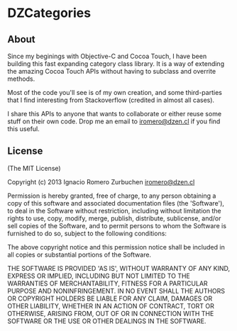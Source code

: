 DZCategories
============

## About
Since my beginings with Objective-C and Cocoa Touch, I have been building this fast expanding category class library. It is a way of extending the amazing Cocoa Touch APIs without having to subclass and overrite methods.

Most of the code you'll see is of my own creation, and some third-parties that I find interesting from Stackoverflow (credited in almost all cases).

I share this APIs to anyone that wants to collaborate or either reuse some stuff on their own code.
Drop me an email to iromero@dzen.cl if you find this useful.


## License
(The MIT License)

Copyright (c) 2013 Ignacio Romero Zurbuchen <iromero@dzen.cl>

Permission is hereby granted, free of charge, to any person obtaining a copy of this software and associated documentation files (the 'Software'), to deal in the Software without restriction, including without limitation the rights to use, copy, modify, merge, publish, distribute, sublicense, and/or sell copies of the Software, and to permit persons to whom the Software is furnished to do so, subject to the following conditions:

The above copyright notice and this permission notice shall be included in all copies or substantial portions of the Software.

THE SOFTWARE IS PROVIDED 'AS IS', WITHOUT WARRANTY OF ANY KIND, EXPRESS OR IMPLIED, INCLUDING BUT NOT LIMITED TO THE WARRANTIES OF MERCHANTABILITY, FITNESS FOR A PARTICULAR PURPOSE AND NONINFRINGEMENT. IN NO EVENT SHALL THE AUTHORS OR COPYRIGHT HOLDERS BE LIABLE FOR ANY CLAIM, DAMAGES OR OTHER LIABILITY, WHETHER IN AN ACTION OF CONTRACT, TORT OR OTHERWISE, ARISING FROM, OUT OF OR IN CONNECTION WITH THE SOFTWARE OR THE USE OR OTHER DEALINGS IN THE SOFTWARE.
